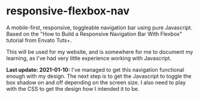 # responsive-flexbox-nav
A mobile-first, responsive, toggleable navigation bar using pure Javascript. Based on the "How to Build a Responsive Navigation Bar With Flexbox" tutorial from Envato Tuts+.

This will be used for my website, and is somewhere for me to document my learning, as I've had very little experience working with Javascript.

**Last update: 2021-01-10:**
I've managed to get this navigation functional enough with my design. The next step is to get the Javascript to toggle the box shadow on and off depending on the screen size. I also need to play with the CSS to get the design how I intended it to be.
